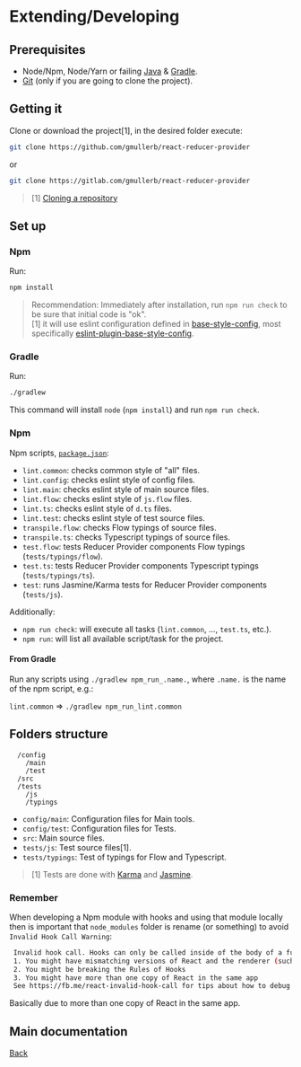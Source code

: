 # Extending/Developing

## Prerequisites

* Node/Npm, Node/Yarn or failing [Java](http://www.oracle.com/technetwork/java/javase/downloads) & [Gradle](https://gradle.org/).
* [Git](https://git-scm.com/downloads) (only if you are going to clone the project).

## Getting it

Clone or download the project[1], in the desired folder execute:

```sh
git clone https://github.com/gmullerb/react-reducer-provider
```

or

```sh
git clone https://gitlab.com/gmullerb/react-reducer-provider
```

> [1] [Cloning a repository](https://help.github.com/articles/cloning-a-repository/)

## Set up

### Npm

Run:

```sh
npm install
```

> Recommendation: Immediately after installation, run `npm run check` to be sure that initial code is "ok".  
> [1] it will use eslint configuration defined in [base-style-config](https://github.com/gmullerb/base-style-config), most specifically [eslint-plugin-base-style-config](https://www.npmjs.com/package/eslint-plugin-base-style-config).

### Gradle

Run:

```sh
./gradlew
```

This command will install `node` (`npm install`) and run `npm run check`.

### Npm

Npm scripts, [`package.json`](../package.json):

* `lint.common`: checks common style of "all" files.
* `lint.config`: checks eslint style of config files.
* `lint.main`: checks eslint style of main source files.
* `lint.flow`: checks eslint style of `js.flow` files.
* `lint.ts`: checks eslint style of `d.ts` files.
* `lint.test`: checks eslint style of test source files.
* `transpile.flow`: checks Flow typings of source files.
* `transpile.ts`: checks Typescript typings of source files.
* `test.flow`: tests Reducer Provider components Flow typings (`tests/typings/flow`).
* `test.ts`: tests Reducer Provider components Typescript typings (`tests/typings/ts`).
* `test`: runs Jasmine/Karma tests for Reducer Provider components (`tests/js`).

Additionally:

* `npm run check`: will execute all tasks (`lint.common`, ..., `test.ts`, etc.).
* `npm run`: will list all available script/task for the project.

#### From Gradle

Run any scripts using `./gradlew npm_run_.name.`, where `.name.` is the name of the npm script, e.g.:

`lint.common` => `./gradlew npm_run_lint.common`

## Folders structure

```
  /config
    /main
    /test
  /src
  /tests
    /js
    /typings
```

- `config/main`: Configuration files for Main tools.
- `config/test`: Configuration files for Tests.
- `src`: Main source files.
- `tests/js`: Test source files[1].
- `tests/typings`: Test of typings for Flow and Typescript.

> [1] Tests are done with [Karma](http://karma-runner.github.io) and [Jasmine](https://jasmine.github.io).

### Remember

When developing a Npm module with hooks and using that module locally then is important that `node_modules` folder is rename (or something) to avoid `Invalid Hook Call Warning`:

```bash
 Invalid hook call. Hooks can only be called inside of the body of a function component. This could happen for one of the following reasons:
 1. You might have mismatching versions of React and the renderer (such as React DOM)
 2. You might be breaking the Rules of Hooks
 3. You might have more than one copy of React in the same app
 See https://fb.me/react-invalid-hook-call for tips about how to debug and fix this problem.
```

Basically due to more than one copy of React in the same app.

## Main documentation

[Back](../README.md)
